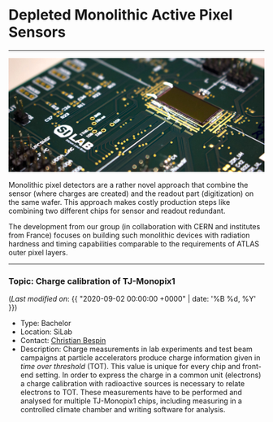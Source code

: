 # Depleted Monolithic Active Pixel Sensors

***

![TJ_Monopix1 pixel detector](/imgs/tjmonopix1.jpg)

Monolithic pixel detectors are a rather novel approach that combine the sensor (where charges are created) and the readout part (digitization) on the same wafer.
This approach makes costly production steps like combining two different chips for sensor and readout redundant.

The development from our group (in collaboration with CERN and institutes from France) focuses on building such monolithic devices with radiation hardness and timing capabilities comparable to the requirements of ATLAS outer pixel layers.

***

### Topic: Charge calibration of TJ-Monopix1

(_Last modified on_: {{ "2020-09-02 00:00:00 +0000" | date: '%B %d, %Y' }})

- Type: Bachelor
- Location: SiLab
- Contact: [Christian Bespin](mailto:bespin@physik.uni-bonn.de)
- Description: Charge measurements in lab experiments and test beam campaigns at particle accelerators produce charge information given in _time over threshold_ (TOT). 
This value is unique for every chip and front-end setting.
In order to express the charge in a common unit (electrons) a charge calibration with radioactive sources is necessary to relate electrons to TOT.
These measurements have to be performed and analysed for multiple TJ-Monopix1 chips, including measuring in a controlled climate chamber and writing software for analysis.